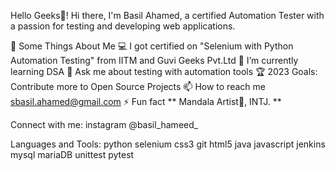 Hello Geeks👋!
Hi there, I'm Basil Ahamed, a certified Automation Tester with a passion for testing and developing web applications.

🧐 Some Things About Me
💻 I got certified on "Selenium with Python Automation Testing" from IITM and Guvi Geeks Pvt.Ltd
🌱 I’m currently learning DSA
💬 Ask me about testing with automation tools
🏆 2023 Goals: Contribute more to Open Source Projects
📫 How to reach me sbasil.ahamed@gmail.com
⚡ Fun fact ** Mandala Artist🎨, INTJ. **

Connect with me:
instagram @basil_hameed_

Languages and Tools:
python selenium css3 git html5 java javascript jenkins mysql mariaDB unittest pytest
